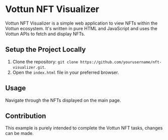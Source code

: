 # Vottun NFT Visualizer

Vottun NFT Visualizer is a simple web application to view NFTs within the Vottun ecosystem. 
It's written in pure HTML and JavaScript and uses the Vottun APIs to fetch and display NFTs.

## Setup the Project Locally

1. Clone the repository: `git clone https://github.com/yourusername/nft-visualizer.git`.
2. Open the `index.html` file in your preferred browser.

## Usage

Navigate through the NFTs displayed on the main page.


## Contribution

This example is purely intended to complete the Vottun NFT tasks, changes can be made.

